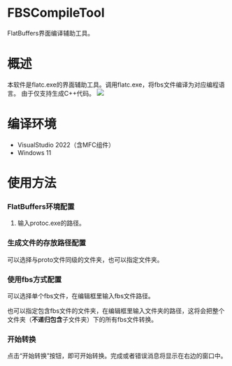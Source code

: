 # FBSCompileTool
FlatBuffers界面编译辅助工具。
# 概述
本软件是flatc.exe的界面辅助工具。调用flatc.exe，将fbs文件编译为对应编程语言。
由于仅支持生成C++代码。
![](https://raw.githubusercontent.com/tilongzs/FBSCompileTool/blob/main/doc/screenshot.png)

# 编译环境

- VisualStudio 2022（含MFC组件）
- Windows 11

# 使用方法

###  FlatBuffers环境配置
1. 输入protoc.exe的路径。

###  生成文件的存放路径配置

可以选择与proto文件同级的文件夹，也可以指定文件夹。

### 使用fbs方式配置

可以选择单个fbs文件，在编辑框里输入fbs文件路径。

也可以指定包含fbs文件的文件夹，在编辑框里输入文件夹的路径，这将会把整个文件夹（**不递归包含**子文件夹）下的所有fbs文件转换。

### 开始转换

点击“开始转换”按钮，即可开始转换。完成或者错误消息将显示在右边的窗口中。
